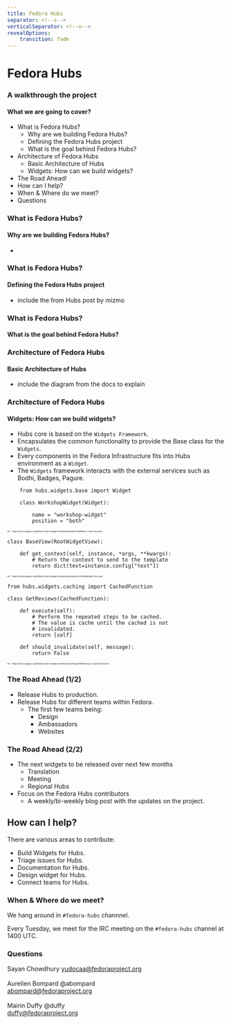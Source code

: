 ```yaml
---
title: Fedora Hubs 
separator: <!--s-->
verticalSeparator: <!--v-->
revealOptions:
    transition: fade
---
```


# Fedora Hubs
### A walkthrough the project

<!--s-->

#### What we are going to cover?

- What is Fedora Hubs?
    - Why are we building Fedora Hubs?
    - Defining the Fedora Hubs project
    - What is the goal behind Fedora Hubs?
- Architecture of Fedora Hubs
    - Basic Architecture of Hubs
    - Widgets: How can we build widgets?
- The Road Ahead!
- How can I help?
- When & Where do we meet?
- Questions

<!--s-->

### What is Fedora Hubs?
#### Why are we building Fedora Hubs?

- 

<!--s-->

### What is Fedora Hubs?
#### Defining the Fedora Hubs project

- include the from Hubs post by mizmo

<!--s-->

### What is Fedora Hubs?
#### What is the goal behind Fedora Hubs?

<!--s-->

### Architecture of Fedora Hubs
#### Basic Architecture of Hubs

- include the diagram from the docs to explain

<!--s-->

### Architecture of Fedora Hubs
#### Widgets: How can we build widgets?

<!--s-->

- Hubs core is based on the `Widgets Framework`.
- Encapsulates the common functionality to provide the Base class for the `Widgets`.
- Every components in the Fedora Infrastructure fits into Hubs environment as a `Widget`.
- The `Widgets` framework interacts with the external services such as Bodhi, Badges, Pagure.

<!--s-->

```
    from hubs.widgets.base import Widget

    class WorkshopWidget(Widget):

        name = "workshop-widget"
        position = "both"
```

<div style="font-size: 0.35em">ref - https://docs.pagure.org/fedora-hubs-widget-workshop/simple.html#basic-code-structure</div>

<!--s-->


```
class BaseView(RootWidgetView):

    def get_context(self, instance, *args, **kwargs):
        # Return the context to send to the template
        return dict(text=instance.config["text"])
```

<div style="font-size: 0.35em">ref - https://docs.pagure.org/fedora-hubs-widget-workshop/parameters.html#update-the-view</div>

<!--s-->

```
from hubs.widgets.caching import CachedFunction

class GetReviews(CachedFunction):

    def execute(self):
        # Perform the repeated steps to be cached.
        # The value is cache until the cached is not
        # invalidated.
        return [self]

    def should_invalidate(self, message):
        return False
```
<div style="font-size: 0.35em">ref - https://docs.pagure.org/fedora-hubs-widget-workshop/caching.html#writing-a-cached-function</div>

<!--s-->

### The Road Ahead (1/2)

- Release Hubs to production.
- Release Hubs for different teams within Fedora.
    - The first few teams being:
        - Design
        - Ambassadors
        - Websites

<!--s-->

### The Road Ahead (2/2)

- The next widgets to be released over next few months
    - Translation
    - Meeting
    - Regional Hubs
- Focus on the Fedora Hubs contributors
    - A weekly/bi-weekly blog post with the updates on the project.
    <include what OpenStack folks are doing to increase the contributions>

<!--s-->

## How can I help?

There are various areas to contribute:

- Build Widgets for Hubs.
- Triage issues for Hubs.
- Documentation for Hubs.
- Design widget for Hubs.
- Connect teams for Hubs.

<!--s-->

### When & Where do we meet?

We hang around in `#fedora-hubs` channnel.

Every Tuesday, we meet for the IRC meeting on the `#fedora-hubs` channel at 1400 UTC.

<!--s-->

### Questions

<!--s-->

Sayan Chowdhury
yudocaa@fedoraproject.org   
<br/>
Aurelien Bompard @abompard  
abompard@fedoraproject.org  
<br/>
Mairin Duffy @duffy  
duffy@fedoraproject.org

